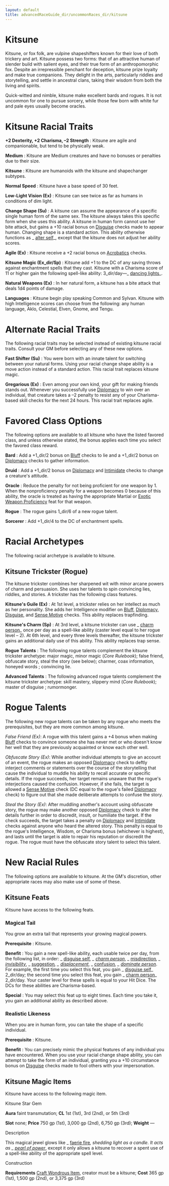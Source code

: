 ```yaml
---
layout: default
title: advancedRaceGuide_dir/uncommonRaces_dir/kitsune
---
```

# Kitsune

Kitsune, or fox folk, are vulpine shapeshifters known for their love of both trickery and art. Kitsune possess two forms: that of an attractive human of slender build with salient eyes, and their true form of an anthropomorphic fox. Despite an irrepressible penchant for deception, kitsune prize loyalty and make true companions. They delight in the arts, particularly riddles and storytelling, and settle in ancestral clans, taking their wisdom from both the living and spirits.

Quick-witted and nimble, kitsune make excellent bards and rogues. It is not uncommon for one to pursue sorcery, while those few born with white fur and pale eyes usually become oracles.

# Kitsune Racial Traits 

**+2 Dexterity, +2 Charisma, –2 Strength** : Kitsune are agile and companionable, but tend to be physically weak.

**Medium** : Kitsune are Medium creatures and have no bonuses or penalties due to their size.

**Kitsune** : Kitsune are humanoids with the kitsune and shapechanger subtypes.

**Normal Speed** : Kitsune have a base speed of 30 feet.

**Low-Light Vision (Ex)** : Kitsune can see twice as far as humans in conditions of dim light.

**Change Shape (Su)** : A kitsune can assume the appearance of a specific single human form of the same sex. The kitsune always takes this specific form when she uses this ability. A kitsune in human form cannot use her bite attack, but gains a +10 racial bonus on [Disguise](skills_dir/disguise#_disguise) checks made to appear human. Changing shape is a standard action. This ability otherwise functions as _ [alter self](spells_dir/alterSelf#_alter-self)_, except that the kitsune does not adjust her ability scores.

**Agile (Ex)** : Kitsune receive a +2 racial bonus on [Acrobatics](skills_dir/acrobatics#_acrobatics) checks.

**Kitsune Magic (Ex_dir/Sp)** : Kitsune add +1 to the DC of any saving throws against enchantment spells that they cast. Kitsune with a Charisma score of 11 or higher gain the following spell-like ability: 3_dir/day—_ [dancing lights](spells_dir/dancingLights#_dancing-lights)_.

**Natural Weapons (Ex)** : In her natural form, a kitsune has a bite attack that deals 1d4 points of damage.

**Languages** : Kitsune begin play speaking Common and Sylvan. Kitsune with high Intelligence scores can choose from the following: any human language, Aklo, Celestial, Elven, Gnome, and Tengu.

# Alternate Racial Traits

The following racial traits may be selected instead of existing kitsune racial traits. Consult your GM before selecting any of these new options.

**Fast Shifter (Su)** : You were born with an innate talent for switching between your natural forms. Using your racial change shape ability is a move action instead of a standard action. This racial trait replaces kitsune magic.

**Gregarious (Ex)** : Even among your own kind, your gift for making friends stands out. Whenever you successfully use [Diplomacy](skills_dir/diplomacy#_diplomacy) to win over an individual, that creature takes a –2 penalty to resist any of your Charisma-based skill checks for the next 24 hours. This racial trait replaces agile.

# Favored Class Options

The following options are available to all kitsune who have the listed favored class, and unless otherwise stated, the bonus applies each time you select the favored class reward.

**Bard** : Add a +1_dir/2 bonus on [Bluff](skills_dir/bluff#_bluff) checks to lie and a +1_dir/2 bonus on [Diplomacy](skills_dir/diplomacy#_diplomacy) checks to gather information.

**Druid** : Add a +1_dir/2 bonus on [Diplomacy](skills_dir/diplomacy#_diplomacy) and [Intimidate](skills_dir/intimidate#_intimidate) checks to change a creature's attitude.

**Oracle** : Reduce the penalty for not being proficient for one weapon by 1. When the nonproficiency penalty for a weapon becomes 0 because of this ability, the oracle is treated as having the appropriate Martial or [Exotic Weapon Proficiency](feats#_exotic-weapon-proficiency) feat for that weapon.

**Rogue** : The rogue gains 1_dir/6 of a new rogue talent.

**Sorcerer** : Add +1_dir/4 to the DC of enchantment spells.

# Racial Archetypes

The following racial archetype is available to kitsune.

## Kitsune Trickster (Rogue)

The kitsune trickster combines her sharpened wit with minor arcane powers of charm and persuasion. She uses her talents to spin convincing lies, riddles, and stories. A trickster has the following class features.

**Kitsune's Guile (Ex)** : At 1st level, a trickster relies on her intellect as much as her personality. She adds her Intelligence modifier on [Bluff](skills_dir/bluff#_bluff), [Diplomacy](skills_dir/diplomacy#_diplomacy), [Disguise](skills_dir/disguise#_disguise), and [Sense Motive](skills_dir/senseMotive#_sense-motive) checks. This ability replaces trapfinding.

**Kitsune's Charm (Sp)** : At 3rd level, a kitsune trickster can use _ [charm person](spells_dir/charmPerson#_charm-person)_ once per day as a spell-like ability (caster level equal to her rogue level – 2). At 6th level, and every three levels thereafter, the kitsune trickster gains an additional daily use of this ability. This ability replaces trap sense.

**Rogue Talents** : The following rogue talents complement the kitsune trickster archetype: major magic, minor magic (_Core Rulebook_); false friend, obfuscate story, steal the story (see below); charmer, coax information, honeyed words ; convincing lie.

**Advanced Talents** : The following advanced rogue talents complement the kitsune trickster archetype: skill mastery, slippery mind (_Core Rulebook_); master of disguise ; rumormonger.

# Rogue Talents

The following new rogue talents can be taken by any rogue who meets the prerequisites, but they are more common among kitsune.

_False Friend (Ex)_: A rogue with this talent gains a +4 bonus when making [Bluff](skills_dir/bluff#_bluff) checks to convince someone she has never met or who doesn't know her well that they are previously acquainted or know each other well.

_Obfuscate Story (Ex)_: While another individual attempts to give an account of an event, the rogue makes an opposed [Diplomacy](skills_dir/diplomacy#_diplomacy) check to deftly interject comments or statements over the course of the storytelling that cause the individual to muddle his ability to recall accurate or specific details. If the rogue succeeds, her target remains unaware that the rogue's interjections caused the confusion. However, if she fails, the target is allowed a [Sense Motive](skills_dir/senseMotive#_sense-motive) check (DC equal to the rogue's failed [Diplomacy](skills_dir/diplomacy#_diplomacy) check) to figure out that she made deliberate attempts to confuse the story.

_Steal the Story (Ex)_: After muddling another's account using obfuscate story, the rogue may make another opposed [Diplomacy](skills_dir/diplomacy#_diplomacy) check to alter the details further in order to discredit, insult, or humiliate the target. If the check succeeds, the target takes a penalty on [Diplomacy](skills_dir/diplomacy#_diplomacy) and [Intimidate](skills_dir/intimidate#_intimidate) checks against anyone who heard the altered story. This penalty is equal to the rogue's Intelligence, Wisdom, or Charisma bonus (whichever is highest), and lasts until the target is able to repair his reputation or discredit the rogue. The rogue must have the obfuscate story talent to select this talent.

# New Racial Rules

The following options are available to kitsune. At the GM's discretion, other appropriate races may also make use of some of these.

## Kitsune Feats

Kitsune have access to the following feats.

### Magical Tail

You grow an extra tail that represents your growing magical powers.

**Prerequisite** : Kitsune.

**Benefit** : You gain a new spell-like ability, each usable twice per day, from the following list, in order: _ [disguise self](spells_dir/disguiseSelf#_disguise-self)_, _ [charm person](spells_dir/charmPerson#_charm-person)_, _ [misdirection](spells_dir/misdirection#_misdirection)_, _ [invisibility](spells_dir/invisibility#_invisibility)_, _ [suggestion](spells_dir/suggestion#_suggestion)_, _ [displacement](spells_dir/displacement#_displacement)_, _ [confusion](spells_dir/confusion#_confusion)_, _ [dominate person](spells_dir/dominatePerson#_dominate-person)_. For example, the first time you select this feat, you gain _ [disguise self](spells_dir/disguiseSelf#_disguise-self)_ 2_dir/day; the second time you select this feat, you gain _ [charm person](spells_dir/charmPerson#_charm-person)_ 2_dir/day. Your caster level for these spells is equal to your Hit Dice. The DCs for these abilities are Charisma-based.

**Special** : You may select this feat up to eight times. Each time you take it, you gain an additional ability as described above.

### Realistic Likeness

When you are in human form, you can take the shape of a specific individual.

**Prerequisite** : Kitsune.

**Benefit** : You can precisely mimic the physical features of any individual you have encountered. When you use your racial change shape ability, you can attempt to take the form of an individual, granting you a +10 circumstance bonus on [Disguise](skills_dir/disguise#_disguise) checks made to fool others with your impersonation.

## Kitsune Magic Items

Kitsune have access to the following magic item.

Kitsune Star Gem

**Aura** faint transmutation; **CL** 1st (1st), 3rd (2nd), or 5th (3rd)

**Slot** none; **Price** 750 gp (1st), 3,000 gp (2nd), 6,750 gp (3rd); **Weight** —

Description

This magical jewel glows like _ [faerie fire](spells_dir/faerieFire#_faerie-fire)_, shedding light as a candle. It acts as _ [pearl of power](magicItems_dir/wondrousItems#_pearl-of-power)_, except it only allows a kitsune to recover a spent use of a spell-like ability of the appropriate spell level.

Construction

**Requirements** [Craft Wondrous Item](feats#_craft-wondrous-item), creator must be a kitsune; **Cost** 365 gp (1st), 1,500 gp (2nd), or 3,375 gp (3rd)

